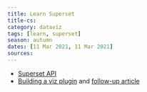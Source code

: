 ```yaml
---
title: Learn Superset
title-cs: 
category: dataviz
tags: [learn, superset]
season: autumn
dates: [11 Mar 2021, 11 Mar 2021]
sources: 
---
```


* [Superset API](https://superset.apache.org/docs/rest-api)
* [Building a viz plugin](https://preset.io/blog/2020-07-02-hello-world/) and [follow-up article](https://medium.com/nmc-techblog/apache-superset-manage-custom-viz-plugins-in-production-9fde1a708e55)